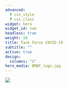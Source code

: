 ```yaml
---
advanced:
  ? css_style
  ? css_class
widget: hero
widget_id: num
headless: true
weight: 10
title: Task Force COVID-19
subtitle: ""
active: true
design:
  columns: "1"
hero_media: BMBF_logo.jpg
---
```


![](/home/welcome_files/netzunimed.jpg)